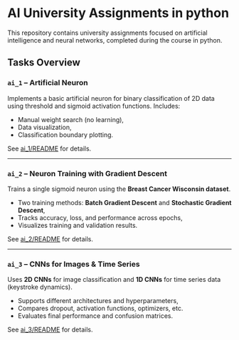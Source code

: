 # AI University Assignments in python

This repository contains  university assignments focused on artificial intelligence and neural networks, completed during the course in python.

## Tasks Overview

### `ai_1` – Artificial Neuron

Implements a basic artificial neuron for binary classification of 2D data using threshold and sigmoid activation functions. Includes:
- Manual weight search (no learning),
- Data visualization,
- Classification boundary plotting.

See [ai_1/README](./ai_1) for details.

---

### `ai_2` – Neuron Training with Gradient Descent

Trains a single sigmoid neuron using the **Breast Cancer Wisconsin dataset**.
- Two training methods: **Batch Gradient Descent** and **Stochastic Gradient Descent**,
- Tracks accuracy, loss, and performance across epochs,
- Visualizes training and validation results.

See [ai_2/README](./ai_2) for details.

---

### `ai_3` – CNNs for Images & Time Series

Uses **2D CNNs** for image classification and **1D CNNs** for time series data (keystroke dynamics).
- Supports different architectures and hyperparameters,
- Compares dropout, activation functions, optimizers, etc.
- Evaluates final performance and confusion matrices.

See [ai_3/README](./ai_3) for details.

